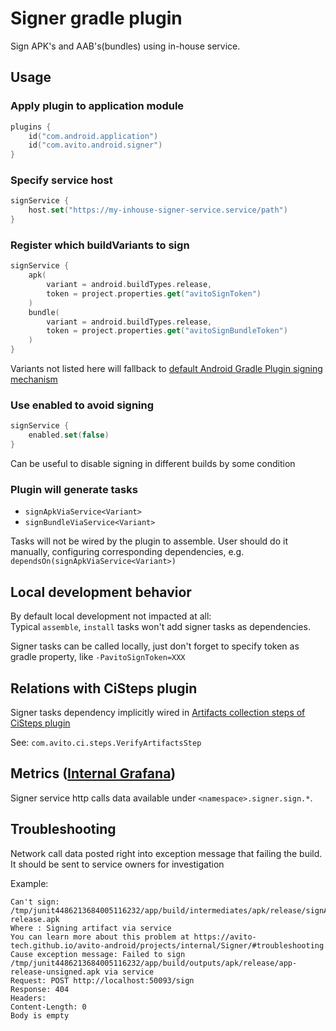 # Signer gradle plugin

Sign APK's and AAB's(bundles) using in-house service.

## Usage

### Apply plugin to application module

```kotlin
plugins {
    id("com.android.application")
    id("com.avito.android.signer")
}
```

### Specify service host

```kotlin
signService {
    host.set("https://my-inhouse-signer-service.service/path")
}
```

### Register which buildVariants to sign

```kotlin
signService {
    apk(
        variant = android.buildTypes.release,
        token = project.properties.get("avitoSignToken")
    )
    bundle(
        variant = android.buildTypes.release,
        token = project.properties.get("avitoSignBundleToken")
    )
}
```

Variants not listed here will fallback
to [default Android Gradle Plugin signing mechanism](https://developer.android.com/studio/publish/app-signing)

### Use enabled to avoid signing

```kotlin
signService {
    enabled.set(false)
}
```

Can be useful to disable signing in different builds by some condition

### Plugin will generate tasks

- `signApkViaService<Variant>`
- `signBundleViaService<Variant>`

Tasks will not be wired by the plugin to assemble. User should do it manually, configuring corresponding dependencies,
e.g. `dependsOn(signApkViaService<Variant>)`

## Local development behavior

By default local development not impacted at all:  
Typical `assemble`, `install` tasks won't add signer tasks as dependencies.

Signer tasks can be called locally, just don't forget to specify token as gradle property, like `-PavitoSignToken=XXX`

## Relations with CiSteps plugin

Signer tasks dependency implicitly wired
in [Artifacts collection steps of CiSteps plugin](../CiSteps/#collecting-artifacts)

See: `com.avito.ci.steps.VerifyArtifactsStep`

## Metrics ([Internal Grafana](http://links.k.avito.ru/AndroidExternalServicesGrafana))


Signer service http calls data available under `<namespace>.signer.sign.*`.

## Troubleshooting

Network call data posted right into exception message that failing the build.  
It should be sent to service owners for investigation

Example: 

```text
Can't sign: /tmp/junit4486213684005116232/app/build/intermediates/apk/release/signApkViaServiceRelease/app-release.apk
Where : Signing artifact via service
You can learn more about this problem at https://avito-tech.github.io/avito-android/projects/internal/Signer/#troubleshooting
Cause exception message: Failed to sign /tmp/junit4486213684005116232/app/build/outputs/apk/release/app-release-unsigned.apk via service
Request: POST http://localhost:50093/sign
Response: 404
Headers:
Content-Length: 0
Body is empty  
```
